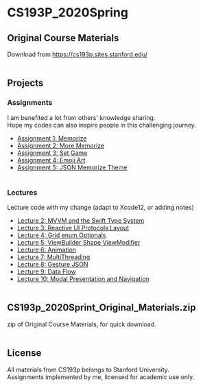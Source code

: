 # CS193P_2020Spring

## Original Course Materials
Download from https://cs193p.sites.stanford.edu/
<br><br>

## Projects
### Assignments 
I am benefited a lot from others' knowledge sharing. <br>
Hope my codes can also inspire people in this challenging journey.
<br>
 * [Assignment 1: Memorize](https://github.com/EpiGardenia/CS193P_2020Spring/tree/master/Projects/Assignments/CS193p_2020_Assignment1)
 * [Assignment 2: More Memorize](https://github.com/EpiGardenia/CS193P_2020Spring/tree/master/Projects/Assignments/CS193p_2020_Assignment2)
 * [Assignment 3: Set Game](https://github.com/EpiGardenia/CS193P_2020Spring/tree/master/Projects/Assignments/Assignment3_SetGame)
 * [Assignment 4: Emoji Art](https://github.com/EpiGardenia/CS193P_2020Spring/tree/master/Projects/Assignments/Assignment4_EmojiArt)
 * [Assignment 5: JSON Memorize Theme](https://github.com/EpiGardenia/CS193P_2020Spring/tree/master/Projects/Assignments/Assignemnt5_JSON_Memorize_Theme)
<br><br>

### Lectures
Lecture code with my change (adapt to Xcode12, or adding notes)
* [Lecture 2: MVVM and the Swift Type System](https://github.com/EpiGardenia/CS193P_2020Spring/tree/master/Projects/Lectures/Lecture2)
* [Lecture 3: Reactive UI Protocols Layout](https://github.com/EpiGardenia/CS193P_2020Spring/tree/master/Projects/Lectures/Lecture3)
* [Lecture 4: Grid enum Optionals](https://github.com/EpiGardenia/CS193P_2020Spring/tree/master/Projects/Lectures/Lecture4)
* [Lecture 5: ViewBuilder Shape ViewModifier](https://github.com/EpiGardenia/CS193P_2020Spring/tree/master/Projects/Lectures/Lecture5)
* [Lecture 6: Animation](https://github.com/EpiGardenia/CS193P_2020Spring/tree/master/Projects/Lectures/Lecture6)
* [Lecture 7: MultiThreading](https://github.com/EpiGardenia/CS193P_2020Spring/tree/master/Projects/Lectures/Lecture7)
* [Lecture 8: Gesture JSON](https://github.com/EpiGardenia/CS193P_2020Spring/tree/master/Projects/Lectures/Lecture8)
* [Lecture 9: Data Flow](https://github.com/EpiGardenia/CS193P_2020Spring/tree/master/Projects/Lectures/Lecture9)
* [Lecture 10: Modal Presentation and Navigation](https://github.com/EpiGardenia/CS193P_2020Spring/tree/master/Projects/Lectures/Lecture10)
<br><br>
## CS193p_2020Sprint_Original_Materials.zip
zip of Original Course Materials, for quick download.
<br><br>

## License
All materials from CS193p belongs to Stanford University.<br>
Assignments implemented by me, licensed for academic use only.

